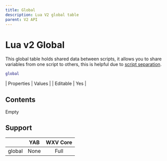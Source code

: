 ```yaml
---
title: Global
description: Lua V2 global table
parent: V2 API
---
```

# Lua v2 Global

This global table holds shared data between scripts, it allows you to share variables from one script to others, this is helpful due to [script separation](../../script-separation.md).

```lua
global
```

| Properties | Values |
| Editable   | Yes    |

## Contents

Empty

## Support

|         | YAB  | WXV Core |
| ------- | :--: | :------: |
| global  | None | Full     |
